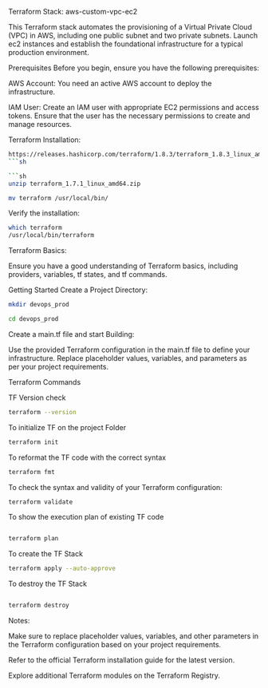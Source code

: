 Terraform Stack: aws-custom-vpc-ec2

This Terraform stack automates the provisioning of a Virtual Private Cloud (VPC) in AWS, including one public subnet and two private subnets. Launch ec2 instances and establish the foundational infrastructure for a typical production environment.

Prerequisites
Before you begin, ensure you have the following prerequisites:

AWS Account: You need an active AWS account to deploy the infrastructure.

IAM User: Create an IAM user with appropriate EC2 permissions and access tokens. Ensure that the user has the necessary permissions to create and manage resources.

Terraform Installation:

```sh
https://releases.hashicorp.com/terraform/1.8.3/terraform_1.8.3_linux_amd64.zip
```sh

```sh
unzip terraform_1.7.1_linux_amd64.zip
```
```sh
mv terraform /usr/local/bin/
```
Verify the installation:

```sh
which terraform
/usr/local/bin/terraform
```


Terraform Basics:

Ensure you have a good understanding of Terraform basics, including providers, variables, tf states, and tf commands.

Getting Started
Create a Project Directory:

```sh
mkdir devops_prod
```
```sh
cd devops_prod
```

Create a main.tf file and start Building:

Use the provided Terraform configuration in the main.tf file to define your infrastructure. Replace placeholder values, variables, and parameters as per your project requirements.

Terraform Commands

TF Version check
```sh
terraform --version
```

To initialize TF on the project Folder

```sh
terraform init
```
To reformat the TF code with the correct syntax

```sh
terraform fmt
```
To check the syntax and validity of your Terraform configuration:

```sh
terraform validate
```

To show the execution plan of existing TF code

```sh

terraform plan
```

To create the TF Stack

```sh
terraform apply --auto-approve
```

To destroy the TF Stack

```sh

terraform destroy
```

Notes:

Make sure to replace placeholder values, variables, and other parameters in the Terraform configuration based on your project requirements.

Refer to the official Terraform installation guide for the latest version.

Explore additional Terraform modules on the Terraform Registry.
